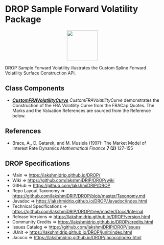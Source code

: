 # DROP Sample Forward Volatility Package

<p align="center"><img src="https://github.com/lakshmiDRIP/DROP/blob/master/DRIP_Logo.gif?raw=true" width="100"></p>

DROP Sample Forward Volatility illustrates the Custom Spline Forward Volatility Surface Construction API.


## Class Components

 * [***CustomFRAVolatilityCurve***](https://github.com/lakshmiDRIP/DROP/tree/master/src/main/java/org/drip/sample/forwardvolatility/CustomFRAVolatilityCurve.java)
 <i>CustomFRAVolatilityCurve</i> demonstrates the Construction of the FRA Volatility Curve from the FRACap
 Quotes. The Marks and the Valuation References are sourced from the Reference below.


## References

 * Brace, A., D. Gatarek, and M. Musiela (1997): The Market Model of Interest Rate Dynamics <i>Mathematical
 Finance</i> <b>7 (2)</b> 127-155


## DROP Specifications

 * Main                     => https://lakshmidrip.github.io/DROP/
 * Wiki                     => https://github.com/lakshmiDRIP/DROP/wiki
 * GitHub                   => https://github.com/lakshmiDRIP/DROP
 * Repo Layout Taxonomy     => https://github.com/lakshmiDRIP/DROP/blob/master/Taxonomy.md
 * Javadoc                  => https://lakshmidrip.github.io/DROP/Javadoc/index.html
 * Technical Specifications => https://github.com/lakshmiDRIP/DROP/tree/master/Docs/Internal
 * Release Versions         => https://lakshmidrip.github.io/DROP/version.html
 * Community Credits        => https://lakshmidrip.github.io/DROP/credits.html
 * Issues Catalog           => https://github.com/lakshmiDRIP/DROP/issues
 * JUnit                    => https://lakshmidrip.github.io/DROP/junit/index.html
 * Jacoco                   => https://lakshmidrip.github.io/DROP/jacoco/index.html
